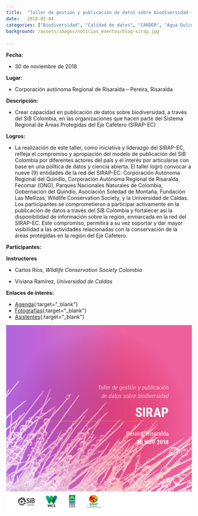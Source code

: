 ```yaml
---
title:  "Taller de gestión y publicación de datos sobre biodiversidad – Sistema Regional de Áreas Protegidas del Eje Cafetero"
date:   2018-02-04
categories: ["Biodiversidad", "Calidad de datos", "CARDER", "Agua Dulce", "Río", "2019"]
background: /assets/images/noticias_eventos/blog-sirap.jpg

---
```


**Fecha:**
- 30 de noviembre de 2018

**Lugar:**

- Corporación autónoma Regional de Risaralda – Pereira, Risaralda

**Descripción:**

- Crear capacidad en publicación de datos sobre biodiversidad, a través del SiB Colombia, en las organizaciones que hacen parte del Sistema Regional de Áreas Protegidas del Eje Cafetero (SIRAP-EC)
 
**Logros:**

* La realización de este taller, como iniciativa y liderazgo del SIRAP-EC, refleja el compromiso y apropiación del modelo de publicación del SiB Colombia por diferentes actores del país y el interés por articularse con base en una política de datos y ciencia abierta. El taller logró convocar a nueve (9) entidades de la red del SIRAP-EC: Corporación Autónoma Regional del Quindío, Corporación Autónoma Regional de Risaralda, Fecomar (ONG), Parques Nacionales Naturales de Colombia, Gobernación del Quindío, Asociación Soledad de Montaña,  Fundación Las Mellizas, Wildlife Conservation Society, y la Universidad de Caldas. Los participantes se comprometieron a participar activamente en la publicación de datos a través del SiB Colombia y fortalecer así la disponibilidad de información sobre la región, enmarcada en la red del SIRAP-EC. Este compromiso, permitirá a su vez soportar y dar mayor visibilidad a las actividades relacionadas con la conservación de la áreas protegidas en la región del Eje Cafetero.

 

**Participantes:**

**Instructores**

* Carlos Ríos, *Wildlife Conservation Society Colombia*

* Viviana Ramírez, *Universidad de Caldas*

**Enlaces de interés:**

* [Agenda](https://drive.google.com/file/u/1/d/1rrQ5oLkZRIwZGsiNzo7LrJGFmasl188d/view?usp=drive_open){:target="_blank"}
* [Fotografías](https://drive.google.com/drive/u/0/folders/1v1P2UOr4cBk_IAuCrbGjfordrNsbMeAk){:target="_blank"}
* [Asistentes](https://drive.google.com/file/d/1ctTrYTrFWWUi6oJUiJ1kV_ziZ4YUxhFD/view){:target="_blank"}

<img src="/assets/images/noticias_eventos/blog-sirap-1000x1000.jpg" width=770>

